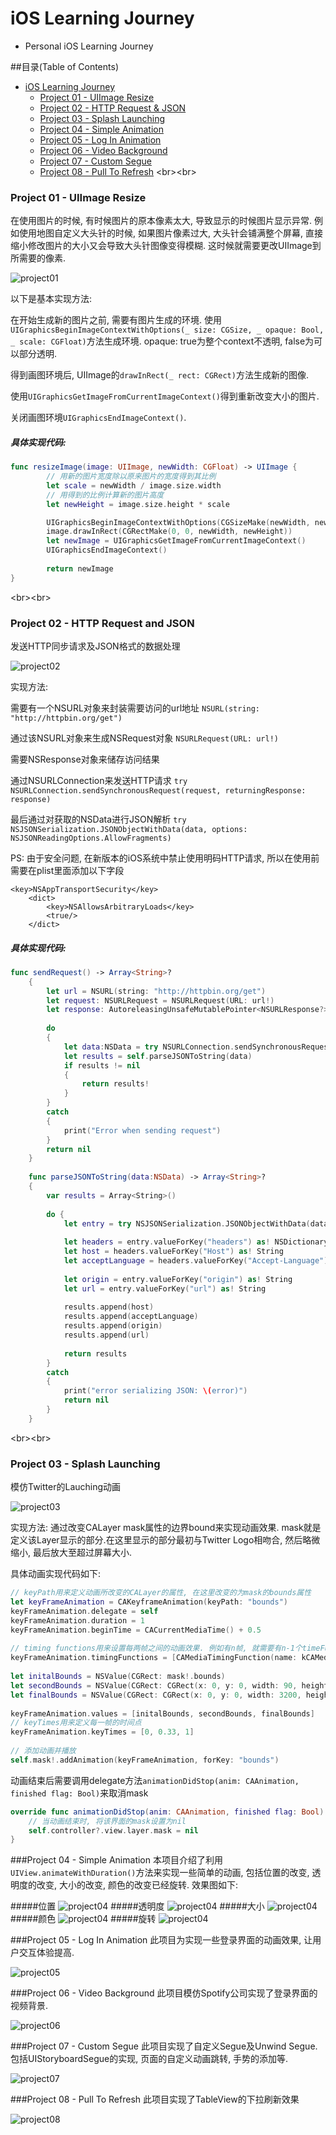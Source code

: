 # iOS Learning Journey
- Personal iOS Learning Journey

##目录(Table of Contents)
- [iOS Learning Journey](#ios-learning-journey)
    - [Project 01 - UIImage Resize](#project-01---uiimage-resize)
    - [Project 02 - HTTP Request & JSON](#project-02---http-request-and-json)
    - [Project 03 - Splash Launching](#project-03---splash-launching)    
    - [Project 04 - Simple Animation](#project-04---simple-animation)
    - [Project 05 - Log In Animation](#project-05---log-in-animation)
    - [Project 06 - Video Background](#project-06---video-background)
    - [Project 07 - Custom Segue](#project-07---custom-segue)
    - [Project 08 - Pull To Refresh](#project-08---pull-to-refresh)
<br\><br\>

### Project 01 - UIImage Resize
在使用图片的时候, 有时候图片的原本像素太大, 导致显示的时候图片显示异常. 例如使用地图自定义大头针的时候, 如果图片像素过大, 大头针会铺满整个屏幕, 直接缩小修改图片的大小又会导致大头针图像变得模糊. 这时候就需要更改UIImage到所需要的像素.

![project01](https://github.com/jxa184971/iOS-Learning-Journey/blob/master/Project%2001%20-%20UIImage%20Resize/Project01.gif)

以下是基本实现方法:

在开始生成新的图片之前, 需要有图片生成的环境. 使用`UIGraphicsBeginImageContextWithOptions(_ size: CGSize, _ opaque: Bool, _ scale: CGFloat)`方法生成环境. opaque: true为整个context不透明, false为可以部分透明.

得到画图环境后, UIImage的`drawInRect(_ rect: CGRect)`方法生成新的图像.

使用`UIGraphicsGetImageFromCurrentImageContext()`得到重新改变大小的图片.

关闭画图环境`UIGraphicsEndImageContext()`.

##### 具体实现代码:

``` Swift
func resizeImage(image: UIImage, newWidth: CGFloat) -> UIImage {
        // 用新的图片宽度除以原来图片的宽度得到其比例
        let scale = newWidth / image.size.width
        // 用得到的比例计算新的图片高度
        let newHeight = image.size.height * scale

        UIGraphicsBeginImageContextWithOptions(CGSizeMake(newWidth, newHeight), false, 0.0);
        image.drawInRect(CGRectMake(0, 0, newWidth, newHeight))
        let newImage = UIGraphicsGetImageFromCurrentImageContext()
        UIGraphicsEndImageContext()
        
        return newImage
}
```

<br\><br\>

### Project 02 - HTTP Request and JSON
发送HTTP同步请求及JSON格式的数据处理
 
![project02](https://github.com/jxa184971/iOS-Learning-Journey/blob/master/Project%2002%20-%20HTTP%20Request%20%26%20JSON/Project02.gif)

实现方法:

需要有一个NSURL对象来封装需要访问的url地址 `NSURL(string: "http://httpbin.org/get")`
 
通过该NSURL对象来生成NSRequest对象 `NSURLRequest(URL: url!)`
 
需要NSResponse对象来储存访问结果 
 
通过NSURLConnection来发送HTTP请求 `try NSURLConnection.sendSynchronousRequest(request, returningResponse: response)`

最后通过对获取的NSData进行JSON解析 `try NSJSONSerialization.JSONObjectWithData(data, options: NSJSONReadingOptions.AllowFragments)`

PS: 由于安全问题, 在新版本的iOS系统中禁止使用明码HTTP请求, 所以在使用前需要在plist里面添加以下字段

```
<key>NSAppTransportSecurity</key>
    <dict>
        <key>NSAllowsArbitraryLoads</key>
        <true/>
    </dict>
```
##### 具体实现代码:

``` swift
func sendRequest() -> Array<String>?
    {
        let url = NSURL(string: "http://httpbin.org/get")
        let request: NSURLRequest = NSURLRequest(URL: url!)
        let response: AutoreleasingUnsafeMutablePointer<NSURLResponse?> = nil
        
        do
        {
            let data:NSData = try NSURLConnection.sendSynchronousRequest(request, returningResponse: response)
            let results = self.parseJSONToString(data)
            if results != nil
            {
                return results!
            }
        }
        catch
        {
            print("Error when sending request")
        }
        return nil
    }
    
    func parseJSONToString(data:NSData) -> Array<String>?
    {
        var results = Array<String>()
        
        do {
            let entry = try NSJSONSerialization.JSONObjectWithData(data, options: NSJSONReadingOptions.AllowFragments) as! NSDictionary
            
            let headers = entry.valueForKey("headers") as! NSDictionary
            let host = headers.valueForKey("Host") as! String
            let acceptLanguage = headers.valueForKey("Accept-Language") as! String
            
            let origin = entry.valueForKey("origin") as! String
            let url = entry.valueForKey("url") as! String
            
            results.append(host)
            results.append(acceptLanguage)
            results.append(origin)
            results.append(url)
            
            return results
        }
        catch
        {
            print("error serializing JSON: \(error)")
            return nil
        }
    }
```
<br\><br\>

### Project 03 - Splash Launching
模仿Twitter的Lauching动画

![project03](https://github.com/jxa184971/iOS-Learning-Journey/blob/master/Project%2003%20-%20Splash%20Lauching/Project03.gif)

实现方法:
通过改变CALayer mask属性的边界bound来实现动画效果. mask就是定义该Layer显示的部分.在这里显示的部分最初与Twitter Logo相吻合, 然后略微缩小, 最后放大至超过屏幕大小.

具体动画实现代码如下:
```swift
// keyPath用来定义动画所改变的CALayer的属性, 在这里改变的为mask的bounds属性
let keyFrameAnimation = CAKeyframeAnimation(keyPath: "bounds")
keyFrameAnimation.delegate = self
keyFrameAnimation.duration = 1
keyFrameAnimation.beginTime = CACurrentMediaTime() + 0.5
        
// timing functions用来设置每两帧之间的动画效果. 例如有n帧, 就需要有n-1个timeFunctions
keyFrameAnimation.timingFunctions = [CAMediaTimingFunction(name: kCAMediaTimingFunctionEaseInEaseOut), CAMediaTimingFunction(name: kCAMediaTimingFunctionEaseInEaseOut)]
 
let initalBounds = NSValue(CGRect: mask!.bounds)
let secondBounds = NSValue(CGRect: CGRect(x: 0, y: 0, width: 90, height: 90))
let finalBounds = NSValue(CGRect: CGRect(x: 0, y: 0, width: 3200, height: 3200))
        
keyFrameAnimation.values = [initalBounds, secondBounds, finalBounds]
// keyTimes用来定义每一帧的时间点
keyFrameAnimation.keyTimes = [0, 0.33, 1]
        
// 添加动画并播放
self.mask!.addAnimation(keyFrameAnimation, forKey: "bounds")
```
动画结束后需要调用delegate方法`animationDidStop(anim: CAAnimation, finished flag: Bool)`来取消mask

```swift
override func animationDidStop(anim: CAAnimation, finished flag: Bool) {
    // 当动画结束时, 将该界面的mask设置为nil
    self.controller?.view.layer.mask = nil
}
```

###Project 04 - Simple Animation
本项目介绍了利用`UIView.animateWithDuration()`方法来实现一些简单的动画, 包括位置的改变, 透明度的改变, 大小的改变, 颜色的改变已经旋转. 效果图如下:

#####位置
![project04](https://github.com/jxa184971/iOS-Learning-Journey/blob/master/Project%2004%20-%20Simple%20Animation/Position.gif)
#####透明度
![project04](https://github.com/jxa184971/iOS-Learning-Journey/blob/master/Project%2004%20-%20Simple%20Animation/Opacity.gif)
#####大小
![project04](https://github.com/jxa184971/iOS-Learning-Journey/blob/master/Project%2004%20-%20Simple%20Animation/Scale.gif)
#####颜色
![project04](https://github.com/jxa184971/iOS-Learning-Journey/blob/master/Project%2004%20-%20Simple%20Animation/Color.gif)
#####旋转
![project04](https://github.com/jxa184971/iOS-Learning-Journey/blob/master/Project%2004%20-%20Simple%20Animation/Rotation.gif)


###Project 05 - Log In Animation
此项目为实现一些登录界面的动画效果, 让用户交互体验提高.

![project05](https://github.com/jxa184971/iOS-Learning-Journey/blob/master/Project%2005%20-%20Log%20In%20Animation/Project%2005.gif)


###Project 06 - Video Background
此项目模仿Spotify公司实现了登录界面的视频背景.

![project06](https://github.com/jxa184971/iOS-Learning-Journey/blob/master/Project%2006%20-%20VideoBackground/Project%2006.gif)

###Project 07 - Custom Segue
此项目实现了自定义Segue及Unwind Segue. 
包括UIStoryboardSegue的实现, 页面的自定义动画跳转, 手势的添加等.

![project07](https://github.com/jxa184971/iOS-Learning-Journey/blob/master/Project%2007%20-%20Custom%20Segue/Project%2007.gif)

###Project 08 - Pull To Refresh
此项目实现了TableView的下拉刷新效果

![project08](https://github.com/jxa184971/iOS-Learning-Journey/blob/master/Project%2008%20-%20Pull%20To%20Refresh/Project%2008.gif)

